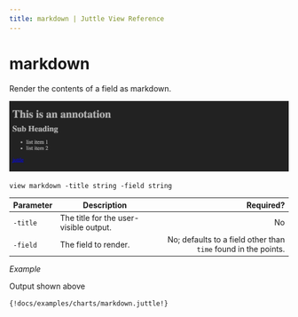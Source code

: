 ```yaml
---
title: markdown | Juttle View Reference
---
```


markdown
====

Render the contents of a field as markdown.

![](../images/screenshots/view_markdown.png)

```
view markdown -title string -field string
```

Parameter  |  Description  |  Required?
---------- | ------------- | ---------:
`-title`   | The title for the user-visible output.  | No
`-field`   | The field to render.  | No; defaults to a field other than `time` found in the points.

_Example_

Output shown above

```
{!docs/examples/charts/markdown.juttle!}
```
